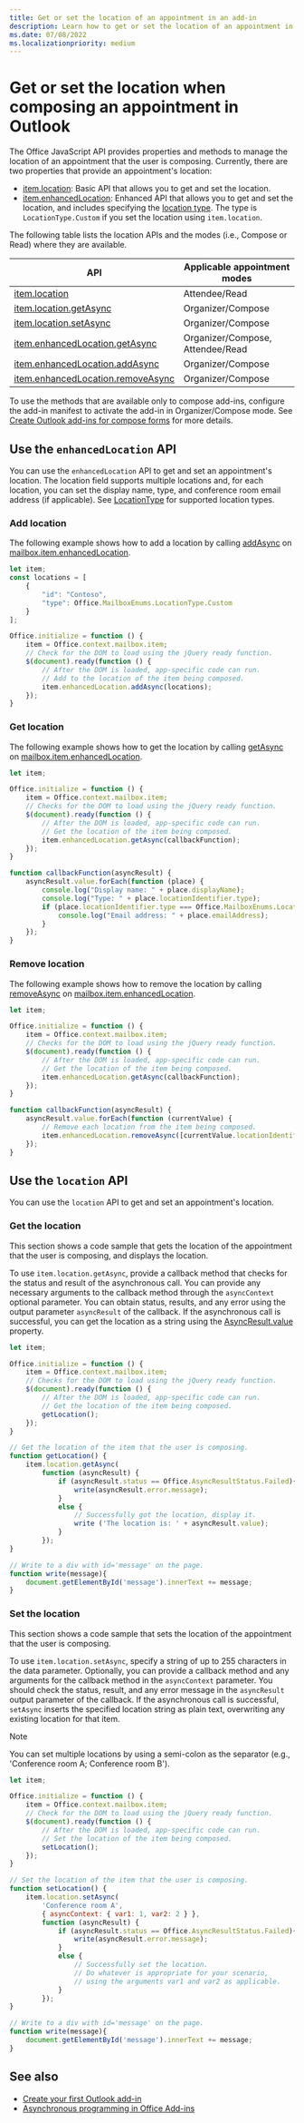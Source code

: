 ```yaml
---
title: Get or set the location of an appointment in an add-in
description: Learn how to get or set the location of an appointment in an Outlook add-in.
ms.date: 07/08/2022
ms.localizationpriority: medium
---
```


# Get or set the location when composing an appointment in Outlook

The Office JavaScript API provides properties and methods to manage the location of an appointment that the user is composing. Currently, there are two properties that provide an appointment's location:

- [item.location](/javascript/api/requirement-sets/outlook/preview-requirement-set/office.context.mailbox.item#properties): Basic API that allows you to get and set the location.
- [item.enhancedLocation](/javascript/api/requirement-sets/outlook/preview-requirement-set/office.context.mailbox.item#properties): Enhanced API that allows you to get and set the location, and includes specifying the [location type](/javascript/api/outlook/office.mailboxenums.locationtype). The type is `LocationType.Custom` if you set the location using `item.location`.

The following table lists the location APIs and the modes (i.e., Compose or Read) where they are available.

| API | Applicable appointment modes |
|---|---|
| [item.location](/javascript/api/outlook/office.appointmentread#outlook-office-appointmentread-location-member) | Attendee/Read |
| [item.location.getAsync](/javascript/api/outlook/office.location#outlook-office-location-getasync-member(1)) | Organizer/Compose |
| [item.location.setAsync](/javascript/api/outlook/office.location#outlook-office-location-setasync-member(1)) | Organizer/Compose |
| [item.enhancedLocation.getAsync](/javascript/api/outlook/office.enhancedlocation#outlook-office-enhancedlocation-getasync-member(1)) | Organizer/Compose,<br>Attendee/Read |
| [item.enhancedLocation.addAsync](/javascript/api/outlook/office.enhancedlocation#outlook-office-enhancedlocation-addasync-member(1)) | Organizer/Compose |
| [item.enhancedLocation.removeAsync](/javascript/api/outlook/office.enhancedlocation#outlook-office-enhancedlocation-removeasync-member(1)) | Organizer/Compose |

To use the methods that are available only to compose add-ins, configure the add-in manifest to activate the add-in in Organizer/Compose mode. See [Create Outlook add-ins for compose forms](compose-scenario.md) for more details.

## Use the `enhancedLocation` API

You can use the `enhancedLocation` API to get and set an appointment's location. The location field supports multiple locations and, for each location, you can set the display name, type, and conference room email address (if applicable). See [LocationType](/javascript/api/outlook/office.mailboxenums.locationtype) for supported location types.

### Add location

The following example shows how to add a location by calling [addAsync](/javascript/api/outlook/office.enhancedlocation#outlook-office-enhancedlocation-addasync-member(1)) on [mailbox.item.enhancedLocation](/javascript/api/outlook/office.appointmentcompose#outlook-office-appointmentcompose-enhancedlocation-member).

```js
let item;
const locations = [
    {
        "id": "Contoso",
        "type": Office.MailboxEnums.LocationType.Custom
    }
];

Office.initialize = function () {
    item = Office.context.mailbox.item;
    // Check for the DOM to load using the jQuery ready function.
    $(document).ready(function () {
        // After the DOM is loaded, app-specific code can run.
        // Add to the location of the item being composed.
        item.enhancedLocation.addAsync(locations);
    });
}
```

### Get location

The following example shows how to get the location by calling [getAsync](/javascript/api/outlook/office.enhancedlocation#outlook-office-enhancedlocation-getasync-member(1)) on [mailbox.item.enhancedLocation](/javascript/api/outlook/office.appointmentread#outlook-office-appointmentread-enhancedlocation-member).

```js
let item;

Office.initialize = function () {
    item = Office.context.mailbox.item;
    // Checks for the DOM to load using the jQuery ready function.
    $(document).ready(function () {
        // After the DOM is loaded, app-specific code can run.
        // Get the location of the item being composed.
        item.enhancedLocation.getAsync(callbackFunction);
    });
}

function callbackFunction(asyncResult) {
    asyncResult.value.forEach(function (place) {
        console.log("Display name: " + place.displayName);
        console.log("Type: " + place.locationIdentifier.type);
        if (place.locationIdentifier.type === Office.MailboxEnums.LocationType.Room) {
            console.log("Email address: " + place.emailAddress);
        }
    });
}
```

### Remove location

The following example shows how to remove the location by calling [removeAsync](/javascript/api/outlook/office.enhancedlocation#outlook-office-enhancedlocation-removeasync-member(1)) on [mailbox.item.enhancedLocation](/javascript/api/outlook/office.appointmentcompose#outlook-office-appointmentcompose-enhancedlocation-member).

```js
let item;

Office.initialize = function () {
    item = Office.context.mailbox.item;
    // Checks for the DOM to load using the jQuery ready function.
    $(document).ready(function () {
        // After the DOM is loaded, app-specific code can run.
        // Get the location of the item being composed.
        item.enhancedLocation.getAsync(callbackFunction);
    });
}

function callbackFunction(asyncResult) {
    asyncResult.value.forEach(function (currentValue) {
        // Remove each location from the item being composed.
        item.enhancedLocation.removeAsync([currentValue.locationIdentifier]);
    });
}
```

## Use the `location` API

You can use the `location` API to get and set an appointment's location.

### Get the location

This section shows a code sample that gets the location of the appointment that the user is composing, and displays the location.

To use `item.location.getAsync`, provide a callback method that checks for the status and result of the asynchronous call. You can provide any necessary arguments to the callback method through the `asyncContext` optional parameter. You can obtain status, results, and any error using the output parameter `asyncResult` of the callback. If the asynchronous call is successful, you can get the location as a string using the [AsyncResult.value](/javascript/api/office/office.asyncresult#office-office-asyncresult-value-member) property.

```js
let item;

Office.initialize = function () {
    item = Office.context.mailbox.item;
    // Checks for the DOM to load using the jQuery ready function.
    $(document).ready(function () {
        // After the DOM is loaded, app-specific code can run.
        // Get the location of the item being composed.
        getLocation();
    });
}

// Get the location of the item that the user is composing.
function getLocation() {
    item.location.getAsync(
        function (asyncResult) {
            if (asyncResult.status == Office.AsyncResultStatus.Failed){
                write(asyncResult.error.message);
            }
            else {
                // Successfully got the location, display it.
                write ('The location is: ' + asyncResult.value);
            }
        });
}

// Write to a div with id='message' on the page.
function write(message){
    document.getElementById('message').innerText += message;
}
```

### Set the location

This section shows a code sample that sets the location of the appointment that the user is composing.

To use `item.location.setAsync`, specify a string of up to 255 characters in the data parameter. Optionally, you can provide a callback method and any arguments for the callback method in the `asyncContext` parameter. You should check the status, result, and any error message in the `asyncResult` output parameter of the callback. If the asynchronous call is successful, `setAsync` inserts the specified location string as plain text, overwriting any existing location for that item.

> [!NOTE]
> You can set multiple locations by using a semi-colon as the separator (e.g., 'Conference room A; Conference room B').

```js
let item;

Office.initialize = function () {
    item = Office.context.mailbox.item;
    // Check for the DOM to load using the jQuery ready function.
    $(document).ready(function () {
        // After the DOM is loaded, app-specific code can run.
        // Set the location of the item being composed.
        setLocation();
    });
}

// Set the location of the item that the user is composing.
function setLocation() {
    item.location.setAsync(
        'Conference room A',
        { asyncContext: { var1: 1, var2: 2 } },
        function (asyncResult) {
            if (asyncResult.status == Office.AsyncResultStatus.Failed){
                write(asyncResult.error.message);
            }
            else {
                // Successfully set the location.
                // Do whatever is appropriate for your scenario,
                // using the arguments var1 and var2 as applicable.
            }
        });
}

// Write to a div with id='message' on the page.
function write(message){
    document.getElementById('message').innerText += message;
}
```

## See also

- [Create your first Outlook add-in](../quickstarts/outlook-quickstart.md)
- [Asynchronous programming in Office Add-ins](../develop/asynchronous-programming-in-office-add-ins.md)
